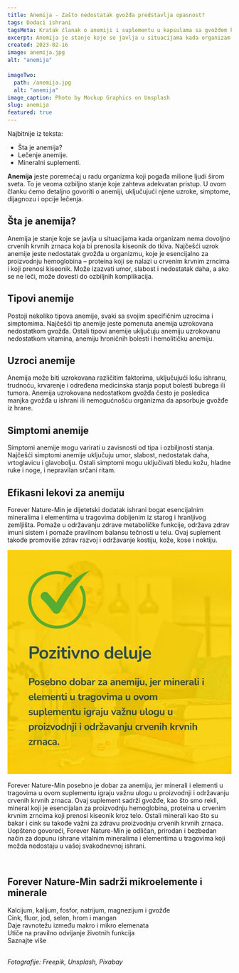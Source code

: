 ```yaml
---
title: Anemija - Zašto nedostatak gvožđa predstavlja opasnost?
tags: Dodaci ishrani
tagsMeta: Kratak članak o anemiji i suplementu u kapsulama sa gvožđem koji može da pomogne da se anemija predupredi.
excerpt: Anemija je stanje koje se javlja u situacijama kada organizam nema dovoljno crvenih krvnih zrnaca koja bi prenosila kiseonik do tkiva.
created: 2023-02-16
image: anemija.jpg
alt: "anemija"

imageTwo:
  path: /anemija.jpg
  alt: "anemija"
image_caption: Photo by Mockup Graphics on Unsplash
slug: anemija
featured: true
---
```



<div class="text-component line-height-lg v-space-md">

<div class="tldr-box">
  <div class="tldr-box__content">
	<span class="text-base font-bold">Najbitnije iz teksta:</span>
    <ul class="list list--ul margin-top-sm margin-bottom-0">
      <li>Šta je anemija?</li>
      <li>Lečenje anemije.</li>
      <li>Mineralni suplementi.</li>
    </ul>
  </div>
</div>

**Anemija** jeste poremećaj u radu organizma koji pogađa milione ljudi širom sveta. To je veoma ozbiljno stanje koje zahteva adekvatan pristup. U ovom članku ćemo detaljno govoriti o anemiji, uključujući njene uzroke, simptome, dijagnozu i opcije lečenja.

## Šta je anemija?

Anemija je stanje koje se javlja u situacijama kada organizam nema dovoljno crvenih krvnih zrnaca koja bi prenosila kiseonik do tkiva. Najčešći uzrok anemije jeste nedostatak gvožđa u organizmu, koje je esencijalno za proizvodnju hemoglobina – proteina koji se nalazi u crvenim krvnim zrncima i koji prenosi kiseonik. Može izazvati umor, slabost i nedostatak daha, a ako se ne leči, može dovesti do ozbiljnih komplikacija. 

## Tipovi anemije

Postoji nekoliko tipova anemije, svaki sa svojim specifičnim uzrocima i simptomima. Najčešći tip anemije jeste pomenuta anemija uzrokovana nedostatkom gvožđa. Ostali tipovi anemije uključuju anemiju uzrokovanu nedostatkom vitamina, anemiju hroničnih bolesti i hemolitičku anemiju.

## Uzroci anemije

Anemija može biti uzrokovana različitim faktorima, uključujući lošu ishranu, trudnoću, krvarenje i određena medicinska stanja poput bolesti bubrega ili tumora. Anemija uzrokovana nedostatkom gvožđa često je posledica manjka gvožđa u ishrani ili nemogućnošću organizma da apsorbuje gvožđe iz hrane.

## Simptomi anemije

Simptomi anemije mogu varirati u zavisnosti od tipa i ozbiljnosti stanja. Najčešći simptomi anemije uključuju umor, slabost, nedostatak daha, vrtoglavicu i glavobolju. Ostali simptomi mogu uključivati bledu kožu, hladne ruke i noge, i nepravilan srčani ritam.

## Efikasni lekovi za anemiju

Forever Nature-Min je dijetetski dodatak ishrani bogat esencijalnim mineralima i elementima u tragovima dobijenim iz starog i hranljivog zemljišta. Pomaže u održavanju zdrave metaboličke funkcije, održava zdrav imuni sistem i pomaže pravilnom balansu tečnosti u telu. Ovaj suplement takođe promoviše zdrav razvoj i održavanje kostiju, kože, kose i noktiju.

![efikasan lek za anemiju](./images/forever_min.jpg)

Forever Nature-Min posebno je dobar za anemiju, jer minerali i elementi u tragovima u ovom suplementu igraju važnu ulogu u proizvodnji i održavanju crvenih krvnih zrnaca. Ovaj suplement sadrži gvožđe, kao što smo rekli, mineral koji je esencijalan za proizvodnju hemoglobina, proteina u crvenim krvnim zrncima koji prenosi kiseonik kroz telo. Ostali minerali kao što su bakar i cink su takođe važni za zdravu proizvodnju crvenih krvnih zrnaca.
Uopšteno govoreći, Forever Nature-Min je odličan, prirodan i bezbedan način za dopunu ishrane vitalnim mineralima i elementima u tragovima koji možda nedostaju u vašoj svakodnevnoj ishrani. 


<br>

<div class="text-component__block padding-y-md padding-x-md radius-lg margin-top-md bg-white">
	<div class="grid gap-sm">
		<div class="col-4@md">
			<g-image class="" src="~/assets/img/nature_min_2.png" alt="prirodni preparat za anemiju"></g-image>
		</div>
		<div class="col-8@md">
			<div class="flex flex-wrap gap-sm items-center">
				<div class="">
					<h2 class="text-lg">Forever Nature-Min sadrži mikroelemente i minerale</h2>
				</div>
        <div class="grid margin-bottom-lg gap-xxs">
					<div class="flex items-center text-sm">
						<g-image style="width: auto !important;" class="margin-left-important" src="~/assets/img/check.svg"></g-image>
							Kalcijum, kalijum, fosfor, natrijum, magnezijum i gvožđe
					</div>
          <div class="flex items-center text-sm">
						<g-image style="width: auto !important;" class="margin-left-important" src="~/assets/img/check.svg"></g-image>
						  Cink, fluor, jod, selen, hrom i mangan
					</div>
          <div class="flex items-center text-sm">
						<g-image style="width: auto !important;" class="margin-left-important" src="~/assets/img/check.svg"></g-image>
							Daje ravnotežu između makro i mikro elemenata
					</div>
          <div class="flex items-center text-sm">
						<g-image style="width: auto !important;" class="margin-left-important" src="~/assets/img/check.svg"></g-image>
							Utiče na pravilno odvijanje životnih funkcija
					</div>
				</div>
			</div>
			<div class="flex gap-md@sm gap-md flex-column flex-row@sm padding-top-lg justify-between@sm items-center">
				<g-link to="/dodaci-ishrani/minerali-forever-living/" class="kupiteCTA btn btn--primary flex-grow center-between@lg justify-center btn--md">
					Saznajte više
				</g-link>
				<g-image style="width: auto !important;" class="" src="~/assets/img/logo-futer.png"></g-image>
			</div>
		</div>
	</div>
</div>

<br>


_Fotografije: Freepik, Unsplash, Pixabay_


</div>